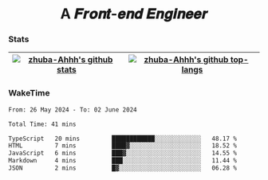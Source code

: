 <h1 align="center">A 𝑭𝒓𝒐𝒏𝒕-𝒆𝒏𝒅 𝑬𝒏𝒈𝒊𝒏𝒆𝒆𝒓</h1>

### Stats

| <a href="https://github.com/zhuba-Ahhh"><img align="center" src="https://github-readme-stats.vercel.app/api?username=zhuba-Ahhh&hide_title=true&hide_border=true&show_icons=trueline_height=21&text_color=000&icon_color=000&bg_color=0,ea6161,ffc64d,fffc4d,52fa5a&theme=graywhite" alt="zhuba-Ahhh's github stats" /> </a> | <a href="https://github.com/zhuba-Ahhh"><img align="center" src="https://github-readme-stats.vercel.app/api/top-langs/?username=zhuba-Ahhh&hide_title=true&hide_border=true&layout=compact&hide_border=true&show_icons=trueline_height=40&text_color=000&icon_color=000&bg_color=0,ea6161,ffc64d,fffc4d,52fa5a&theme=graywhite&langs_count=6" alt="zhuba-Ahhh's github top-langs"/> </a> |
| ------------- | ------------- |

### WakeTime

<!--START_SECTION:waka-->

```txt
From: 26 May 2024 - To: 02 June 2024

Total Time: 41 mins

TypeScript   20 mins         ████████████░░░░░░░░░░░░░   48.17 %
HTML         7 mins          ████▓░░░░░░░░░░░░░░░░░░░░   18.52 %
JavaScript   6 mins          ███▓░░░░░░░░░░░░░░░░░░░░░   14.55 %
Markdown     4 mins          ███░░░░░░░░░░░░░░░░░░░░░░   11.44 %
JSON         2 mins          █▓░░░░░░░░░░░░░░░░░░░░░░░   06.28 %
```

<!--END_SECTION:waka-->
